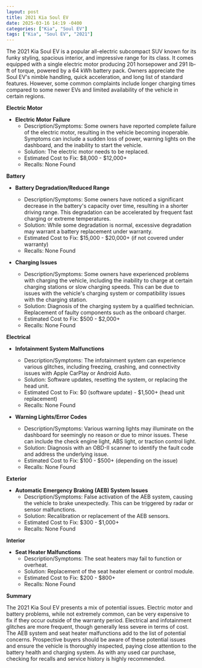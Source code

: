 ```yaml
---
layout: post
title: 2021 Kia Soul EV
date: 2025-03-16 14:19 -0400
categories: ["Kia", "Soul EV"]
tags: ["Kia", "Soul EV", "2021"]
---
```

The 2021 Kia Soul EV is a popular all-electric subcompact SUV known for its funky styling, spacious interior, and impressive range for its class. It comes equipped with a single electric motor producing 201 horsepower and 291 lb-ft of torque, powered by a 64 kWh battery pack. Owners appreciate the Soul EV's nimble handling, quick acceleration, and long list of standard features. However, some common complaints include longer charging times compared to some newer EVs and limited availability of the vehicle in certain regions.

**Electric Motor**

* **Electric Motor Failure**
    * Description/Symptoms: Some owners have reported complete failure of the electric motor, resulting in the vehicle becoming inoperable. Symptoms can include a sudden loss of power, warning lights on the dashboard, and the inability to start the vehicle.
    * Solution: The electric motor needs to be replaced.
    * Estimated Cost to Fix: $8,000 - $12,000+
    * Recalls: None Found

**Battery**

* **Battery Degradation/Reduced Range**
    * Description/Symptoms: Some owners have noticed a significant decrease in the battery's capacity over time, resulting in a shorter driving range. This degradation can be accelerated by frequent fast charging or extreme temperatures.
    * Solution: While some degradation is normal, excessive degradation may warrant a battery replacement under warranty.
    * Estimated Cost to Fix: $15,000 - $20,000+ (if not covered under warranty)
    * Recalls: None Found

* **Charging Issues**
    * Description/Symptoms: Some owners have experienced problems with charging the vehicle, including the inability to charge at certain charging stations or slow charging speeds. This can be due to issues with the vehicle's charging system or compatibility issues with the charging station.
    * Solution: Diagnosis of the charging system by a qualified technician. Replacement of faulty components such as the onboard charger.
    * Estimated Cost to Fix: $500 - $2,000+
    * Recalls: None Found

**Electrical**

* **Infotainment System Malfunctions**
    * Description/Symptoms: The infotainment system can experience various glitches, including freezing, crashing, and connectivity issues with Apple CarPlay or Android Auto.
    * Solution: Software updates, resetting the system, or replacing the head unit.
    * Estimated Cost to Fix: $0 (software update) - $1,500+ (head unit replacement)
    * Recalls: None Found

* **Warning Lights/Error Codes**
    * Description/Symptoms: Various warning lights may illuminate on the dashboard for seemingly no reason or due to minor issues. These can include the check engine light, ABS light, or traction control light.
    * Solution: Diagnosis with an OBD-II scanner to identify the fault code and address the underlying issue.
    * Estimated Cost to Fix: $100 - $500+ (depending on the issue)
    * Recalls: None Found

**Exterior**

* **Automatic Emergency Braking (AEB) System Issues**
    * Description/Symptoms: False activation of the AEB system, causing the vehicle to brake unexpectedly. This can be triggered by radar or sensor malfunctions.
    * Solution: Recalibration or replacement of the AEB sensors.
    * Estimated Cost to Fix: $300 - $1,000+
    * Recalls: None Found

**Interior**

* **Seat Heater Malfunctions**
    * Description/Symptoms: The seat heaters may fail to function or overheat.
    * Solution: Replacement of the seat heater element or control module.
    * Estimated Cost to Fix: $200 - $800+
    * Recalls: None Found

**Summary**

The 2021 Kia Soul EV presents a mix of potential issues. Electric motor and battery problems, while not extremely common, can be very expensive to fix if they occur outside of the warranty period. Electrical and infotainment glitches are more frequent, though generally less severe in terms of cost. The AEB system and seat heater malfunctions add to the list of potential concerns. Prospective buyers should be aware of these potential issues and ensure the vehicle is thoroughly inspected, paying close attention to the battery health and charging system. As with any used car purchase, checking for recalls and service history is highly recommended.

